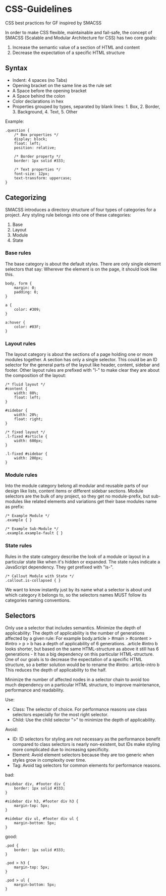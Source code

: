 # CSS-Guidelines #

CSS best practices for GF inspired by SMACSS

In order to make CSS flexible, maintainable and fail-safe, the concept of SMACSS (Scalable and Modular Architecture for CSS) has two core goals:

1. Increase the semantic value of a section of HTML and content
2. Decrease the expectation of a specific HTML structure

## Syntax ##

* Indent: 4 spaces (no Tabs)
* Opening bracket on the same line as the rule set
* A Space before the opening bracket
* A Space behind the colon
* Color declarations in hex
* Properties grouped by types, separated by blank lines: 1. Box, 2. Border, 3. Background, 4. Text, 5. Other 

Example:

    .question {
        /* Box properties */
        display: block;
        float: left;
        position: relative;
        
        /* Border property */
        border: 1px solid #333;
        
        /* Text properties */
        font-size: 12px;
        text-transform: uppercase;
    }


## Categorizing ##

SMACSS introduces a directory structure of four types of categories for a project. Any styling rule belongs into one of these categories:

1. Base
2. Layout
3. Module
4. State

### Base rules ###

The base category is about the default styles. There are only single element selectors that say: Wherever the element is on the page, it should look like this.

    body, form {
        margin: 0;
        padding: 0;
    }
    
    a {
        color: #309;
    }
    
    a:hover {
        color: #03F;
    }

### Layout rules ###

The layout category is about the sections of a page holding one or more modules together. A section has only a single selector. This could be an ID selector for the general parts of the layout like header, content, sidebar and footer. Other layout rules are prefixed with "l-" to make clear they are about the composition of the layout:

    /* fluid layout */
    #content {
        width: 80%;
        float: left;
    }
    
    #sidebar {
        width: 20%;
        float: right;
    }
    
    /* fixed layout */
    .l-fixed #article {
        width: 600px;
    }
    
    .l-fixed #sidebar {
        width: 200px;
    }   

### Module rules ###

Into the module category belong all modular and reusable parts of our design like lists, content items or different sidebar sections. Module selectors are the bulk of any project, so they get no module-prefix, but sub-modules like related elements and variations get their base modules name as prefix:

    /* Example Module */
    .example { }
    
    /* Example Sub-Module */
    .example.example-fault { }

### State rules ###

Rules in the state category describe the look of a module or layout in a particular state like when it's hidden or expanded. The state rules indicate a JavaScript dependency. They get prefixed with "is-".

    /* Callout Module with State */
    .callout.is-collapsed { }

We want to know instantly just by its name what a selector is about und which category it belongs to, so the selectors names MUST follow its categories naming conventions.

## Selectors ##

Only use a selector that includes semantics.
Minimize the depth of applicability: The depth of applicability is the number of generations affected by a given rule: For example
    body.article > #main > #content > #intro > p > b
has a depth of applicability of 6 generations.
    .article #intro b
looks shorter, but based on the same HTML-structure as above it still has 6 generations - It has a big dependency on this particular HTML-structure. One of our goals is to decrease the expectation of a specific HTML structure, so a better solution would be to rename the #intro:
    .article-intro b
This reduces the depth of applicability to the half.

Minimize the number of affected nodes in a selector chain to avoid too much dependency on a particular HTML structure, to improve maintenance, performance and readability.

Use:
* Class: The selector of choice. For performance reasons use class selectors especially for the most right selector.
* Child: Use the child selector ">" to minimize the depth of applicability.

Avoid:
* ID: ID selectors for styling are not necessary as the performance benefit compared to class selectors is nearly non-existent, but IDs make styling more complicated due to increasing specificity.
* Element: Avoid element selectors because they are too generic when styles grow in complexity over time.
* Tag: Avoid tag selectors for common elements for performance reasons.

bad:

    #sidebar div, #footer div {
        border: 1px solid #333;
    }
    
    #sidebar div h3, #footer div h3 {
        margin-top: 5px;
    }
    
    #sidebar div ul, #footer div ul {
        margin-bottom: 5px;
    }
    
good:

    .pod {
        border: 1px solid #333;
    }
    
    .pod > h3 {
        margin-top: 5px;
    }
    
    .pod > ul {
        margin-bottom: 5px;
    }
